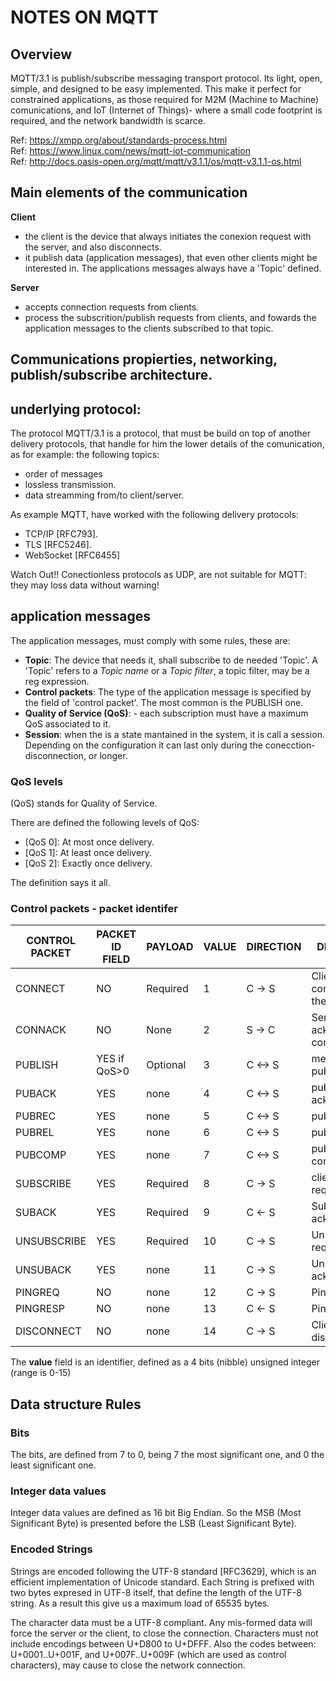# NOTES ON MQTT

## Overview

MQTT/3.1 is publish/subscribe messaging transport protocol. Its light, open, simple, and designed to be easy implemented. This make it perfect for constrained applications, as those required for M2M (Machine to Machine) comunications, and IoT (Internet of Things)- where a small code footprint is required, and the network bandwidth is scarce.

Ref: https://xmpp.org/about/standards-process.html <br>
Ref: https://www.linux.com/news/mqtt-iot-communication <br>
Ref: http://docs.oasis-open.org/mqtt/mqtt/v3.1.1/os/mqtt-v3.1.1-os.html <br>

## Main elements of the communication

**Client** 

- the client is the device that always initiates the conexion request with the server, and also disconnects.
- it publish data (application messages), that even other clients might be interested in. The applications messages always have a 'Topic' defined.


**Server**

- accepts connection requests from clients.
- process the subscrition/publish requests from clients, and fowards the application messages to the clients subscribed to that topic.

## Communications propierties, networking, publish/subscribe architecture.

## underlying protocol:

The protocol MQTT/3.1 is a protocol, that must be build on top of another delivery protocols, that handle for him the lower details of the comunication, as for example: the following topics:

- order of messages
- lossless transmission.
- data streamming from/to client/server.

As example MQTT, have worked with the following delivery protocols:

- TCP/IP [RFC793].
- TLS [RFC5246].
- WebSocket [RFC6455]

Watch Out!! Conectionless protocols as UDP, are not suitable for MQTT: they may loss data without warning!

## application messages

The application messages, must comply with some rules, these are:

- **Topic**: The device that needs it, shall subscribe to de needed 'Topic'. A 'Topic' refers to a _Topic name_ or a _Topic filter_, a topic filter, may be a reg expression. 
- **Control packets**: The type of the application message is specified by the field of 'control packet'. The most common is the PUBLISH one.
- **Quality of Service (QoS)**: - each subscription must have a maximum QoS associated to it.
- **Session**: when the is a state mantained in the system, it is call a session. Depending on the configuration it can last only during the conecction-disconnection, or longer.


### QoS levels

(QoS) stands for Quality of Service.

There are defined the following levels of QoS:

- [QoS 0]: At most once delivery.
- [QoS 1]: At least once delivery.
- [QoS 2]: Exactly once delivery.

The definition says it all.


### Control packets - packet identifer


| CONTROL PACKET | PACKET ID FIELD | PAYLOAD | VALUE | DIRECTION | DESCRIPTION |
| --- | --- | --- | --- | --- | --- | 
| CONNECT | NO | Required | 1 | C -> S | Client request a connection to the Server |
| CONNACK | NO | None | 2 | S -> C | Server acknoledge connection |
| PUBLISH | YES if QoS>0 | Optional | 3 | C <-> S | message publish |
| PUBACK | YES | none | 4  | C <-> S | publish acknoledgment |
| PUBREC | YES | none | 5 | C <-> S | publish received |
| PUBREL | YES | none | 6 | C <-> S | publish released |
| PUBCOMP | YES | none | 7 | C <-> S | publish complete |
| SUBSCRIBE | YES | Required | 8 | C -> S | client subscribe request | 
| SUBACK | YES | Required | 9 | C <- S | Subscribe acknoledgement |
| UNSUBSCRIBE | YES | Required | 10 | C -> S | Unsubscribe request |
| UNSUBACK | YES | none |  11 | C -> S | Unsubscribe acknoledgement |
| PINGREQ | NO | none |  12 | C -> S | Ping request |
| PINGRESP | NO | none |  13 | C <- S | Ping response |
| DISCONNECT | NO | none |  14 | C -> S | Client is disconnecting |

The **value** field is an identifier, defined as a 4 bits (nibble) unsigned integer (range is 0-15)

## Data structure Rules

### Bits
The bits, are defined from 7 to 0, being 7 the most significant one, and 0 the least significant one.

### Integer data values
Integer data values are defined as 16 bit Big Endian. So the MSB (Most Significant Byte) is presented before the LSB (Least Significant Byte).

### Encoded Strings
Strings are encoded following the UTF-8 standard [RFC3629], which is an efficient implementation of Unicode standard.
Each String is prefixed with two bytes expresed in UTF-8 itself, that define the length of the UTF-8 string. As a result this give us
a maximum load of 65535 bytes.

The character data must be a UTF-8 compliant. Any mis-formed data will force the server or the client, to close the connection.
Characters must not include encodings between U+D800 to U+DFFF. Also the codes between: U+0001..U+001F, and U+007F..U+009F (which are
used as control characters), may cause to close the network connection.


